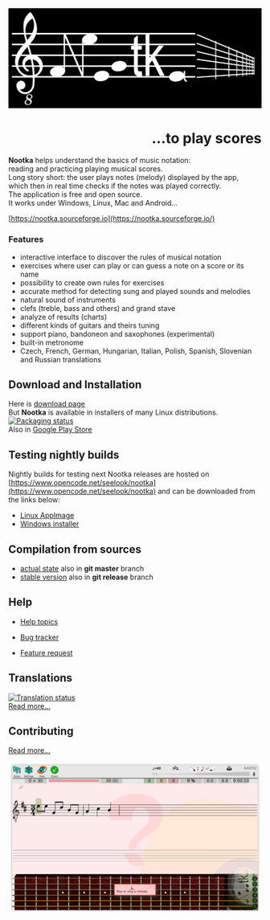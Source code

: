 <img src="picts/logo.png"/>
<h1 style="text-align: right">...to play scores</h1>


  <b>Nootka</b> helps understand the basics of music notation:  
  reading and practicing playing musical scores.  
  ​Long story short: the user plays notes (melody) displayed by the app,  
  which then in real time checks if the notes was played correctly.  
  The application is free and open source.  
  It works under Windows, Linux, Mac and Android...  

  [https://nootka.sourceforge.io](https://nootka.sourceforge.io/)



### Features
- interactive interface to discover the rules of musical notation
- exercises where user can play or can guess a note on a score or its name
- possibility to create own rules for exercises
- accurate method for detecting sung and played sounds and melodies
- natural sound of instruments
- clefs (treble, bass and others) and grand stave
- analyze of results (charts)
- different kinds of guitars and theirs tuning
- support piano, bandoneon and saxophones (experimental)
- built-in metronome
- Czech, French, German, Hungarian, Italian, Polish, Spanish, Slovenian and Russian translations



Download and Installation
--------------------------

Here is [download page](https://nootka.sourceforge.io/index.php/download/)  
But **Nootka** is available in installers of many Linux distributions.  
[![Packaging status](https://repology.org/badge/vertical-allrepos/nootka.svg)](https://repology.org/project/nootka/versions)  
Also in [Google Play Store](https://play.google.com/store/apps/details?id=net.sf.nootka)



Testing nightly builds
--------------------------
Nightly builds for testing next Nootka releases are hosted on [https://www.opencode.net/seelook/nootka](https://www.opencode.net/seelook/nootka) and can be downloaded from the links below:  
- [Linux AppImage](https://www.opencode.net/seelook/nootka/-/jobs/artifacts/master/download?job=appimage-amd64)  
- [Windows installer](https://www.opencode.net/seelook/nootka/-/jobs/artifacts/master/download?job=windows_installer)  



Compilation from sources
----------------------------
- [actual state](https://nootka.sourceforge.io/index.php/help/#compile-debug)
    also in **git master** branch
- [stable version](https://nootka.sourceforge.io/index.php/help/#compilation)
    also in **git release** branch



Help
----------------------------

- [Help topics](https://nootka.sourceforge.io/index.php/help)

- [Bug tracker](https://sourceforge.net/p/nootka/bugs/)

- [Feature request](https://sourceforge.net/p/nootka/feature-requests/)



Translations
----------------------------
[![Translation status](https://hosted.weblate.org/widgets/nootka/-/translations/multi-auto.svg)](https://hosted.weblate.org/engage/nootka/)  
  [Read more...](https://www.opencode.net/seelook/nootka/blob/master/lang/how-to-translate.md)



Contributing
----------------------------
  [Read more...](https://www.opencode.net/seelook/nootka/blob/master/CONTRIBUTING.md)

<img src="spare_parts/screen.png"/>
